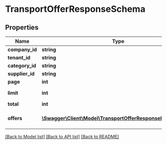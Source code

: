 # TransportOfferResponseSchema

## Properties
Name | Type | Description | Notes
------------ | ------------- | ------------- | -------------
**company_id** | **string** | Identifier of the company. | [optional] 
**tenant_id** | **string** | Identifier of the tenant. | [optional] 
**category_id** | **string** | Category identifier. | [optional] 
**supplier_id** | **string** | Supplier identifier. | [optional] 
**page** | **int** | Current page of the response. | [optional] 
**limit** | **int** | Limit of items per page in the response. | [optional] 
**total** | **int** | Total number of items available. | [optional] 
**offers** | [**\Swagger\Client\Model\TransportOfferResponseItemSchema[]**](TransportOfferResponseItemSchema.md) | Array of TransportOfferResponseItemSchema detailing individual offers. | [optional] 

[[Back to Model list]](../../README.md#documentation-for-models) [[Back to API list]](../../README.md#documentation-for-api-endpoints) [[Back to README]](../../README.md)

